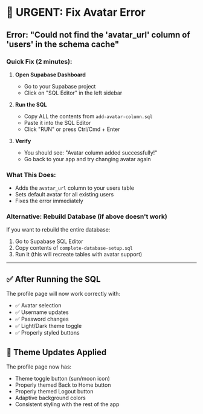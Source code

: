 # 🚨 URGENT: Fix Avatar Error

## Error: "Could not find the 'avatar_url' column of 'users' in the schema cache"

### Quick Fix (2 minutes):

1. **Open Supabase Dashboard**
   - Go to your Supabase project
   - Click on "SQL Editor" in the left sidebar

2. **Run the SQL**
   - Copy ALL the contents from `add-avatar-column.sql`
   - Paste it into the SQL Editor
   - Click "RUN" or press Ctrl/Cmd + Enter

3. **Verify**
   - You should see: "Avatar column added successfully!"
   - Go back to your app and try changing avatar again

### What This Does:
- Adds the `avatar_url` column to your users table
- Sets default avatar for all existing users
- Fixes the error immediately

### Alternative: Rebuild Database (if above doesn't work)

If you want to rebuild the entire database:
1. Go to Supabase SQL Editor
2. Copy contents of `complete-database-setup.sql`
3. Run it (this will recreate tables with avatar support)

---

## ✅ After Running the SQL

The profile page will now work correctly with:
- ✅ Avatar selection
- ✅ Username updates
- ✅ Password changes
- ✅ Light/Dark theme toggle
- ✅ Properly styled buttons

## 🎨 Theme Updates Applied

The profile page now has:
- Theme toggle button (sun/moon icon)
- Properly themed Back to Home button
- Properly themed Logout button
- Adaptive background colors
- Consistent styling with the rest of the app
